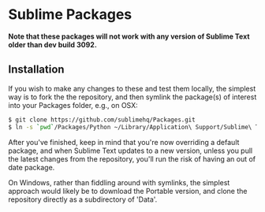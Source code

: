 # Sublime Packages

**Note that these packages will not work with any version of Sublime Text older than dev build 3092.**

## Installation

If you wish to make any changes to these and test them locally, the simplest way is to fork the the repository, and then symlink the package(s) of interest into your Packages folder, e.g., on OSX:

```bash
$ git clone https://github.com/sublimehq/Packages.git
$ ln -s `pwd`/Packages/Python ~/Library/Application\ Support/Sublime\ Text\ 3/Packages/Python
```

After you've finished, keep in mind that you're now overriding a default package, and when Sublime Text updates to a new version, unless you pull the latest changes from the repository, you'll run the risk of having an out of date package.

On Windows, rather than fiddling around with symlinks, the simplest approach would likely be to download the Portable version, and clone the repository directly as a subdirectory of 'Data'.
